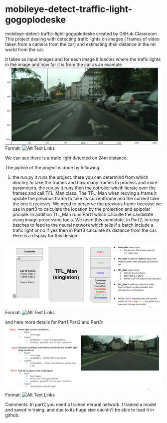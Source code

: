 # mobileye-detect-traffic-light-gogoplodeske
mobileye-detect-traffic-light-gogoplodeske created by GitHub Classroom
This project dealing with detecting trafic lights on images ( frames of video taken from a camera from the car) and estimating their distance in 
the rel world from the car. 

It takes as input images and for each image it loactes where the trafic lights in the image and how far it is from the car as an example 
![GitHub Logo](/NN.png)
Format: ![Alt Text](url)
Links

We can see there is a trafic light detected on 24m distance. 

The pipline of the project is done by following: 

1) the run.py it runs the project. there you can determind from which dirictiry to take the frames and how many frames to process and more 
parameters. 
the run.py it runs then the cotroller whcih iterate over the frames and call TFL_Man class. The TFL_Man when recving a frame it update the 
previous frame to take its currentframe and the current take the one it recieves. We need to perserve the previous frame 
becuase we use in part3 to calculate the location by the projection and epipolar priciple. In addition TfL_Man runs Part1 which calculte the candidate using image processing tools. We need this candidate, in Part2, to crop batches to feed to the neural network which tells if 
a batch include a trafic light or no if yes then in Part3 calculate its distance from the car. Here is a display for this design: 

![GitHub Logo](/design.png)
Format: ![Alt Text](url)
Links


and here more details for Part1,Part2 and Part3:
![GitHub Logo](/details.png)
Format: ![Alt Text](url)
Links

Comments: 
In part2 you need a trained nerural network. I trained a model and saved in traing. and due to its huge sixe cauldn't be able to 
load it in github. 
